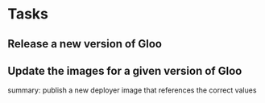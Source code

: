 # Tasks

## Release a new version of Gloo

## Update the images for a given version of Gloo

summary: publish a new deployer image that references the correct values
